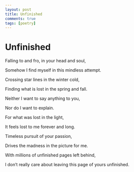 ```yaml
---
layout: post
title: Unfinished
comments: true
tags: [poetry]
---
```


# Unfinished

Falling to and fro, in your head and soul,

Somehow I find myself in this mindless attempt.

Crossing star lines in the winter cold,

Finding what is lost in the spring and fall.

Neither I want to say anything to you,

Nor do I want to explain.

For what was lost in the light,

It feels lost to me forever and long.

Timeless pursuit of your passion,

Drives the madness in the picture for me.

With millions of unfinished pages left behind,

I don’t really care about leaving this page of yours unfinished.
